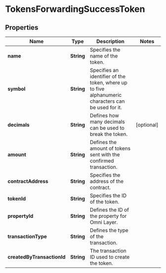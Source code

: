 

# TokensForwardingSuccessToken


## Properties

| Name | Type | Description | Notes |
|------------ | ------------- | ------------- | -------------|
|**name** | **String** | Specifies the name of the token. |  |
|**symbol** | **String** | Specifies an identifier of the token, where up to five alphanumeric characters can be used for it. |  |
|**decimals** | **String** | Defines how many decimals can be used to break the token. |  [optional] |
|**amount** | **String** | Defines the amount of tokens sent with the confirmed transaction. |  |
|**contractAddress** | **String** | Specifies the address of the contract. |  |
|**tokenId** | **String** | Specifies the ID of the token. |  |
|**propertyId** | **String** | Defines the ID of the property for Omni Layer. |  |
|**transactionType** | **String** | Defines the type of the transaction. |  |
|**createdByTransactionId** | **String** | The transaction ID used to create the token. |  |



